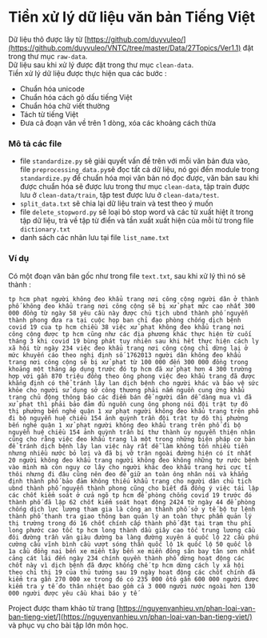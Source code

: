 # Tiền xử lý dữ liệu văn bản Tiếng Việt
Dữ liệu thô được lây từ [https://github.com/duyvuleo/](https://github.com/duyvuleo/VNTC/tree/master/Data/27Topics/Ver1.1) đặt trong thư mục `raw-data`. <br />
Dữ liệu sau khi xử lý được đặt trong thư mục `clean-data`. <br />
Tiền xử lý dữ liệu được thực hiện qua các bước : 
- Chuẩn hóa unicode 
- Chuẩn hóa cách gõ dấu tiếng Việt
- Chuẩn hóa chữ viết thường
- Tách từ tiếng Việt
- Đưa cả đoạn văn về trên 1 dòng, xóa các khoảng cách thừa

### Mô tả các file 
- file `standardize.py` sẽ giải quyết vấn đề trên với mỗi văn bản đưa vào, file `preprocessing_data.py`sẽ đọc tất cả dữ liệu, nó gọi đến module trong `standardize.py` để chuẩn hóa mọi văn bản nó đọc được, văn bản sau khi được chuẩn hóa sẽ được lưu trong thư mục `clean-data`, tập train được lưu ở `clean-data/train`, tập test được lưu ở `clean-data/test`. <br />
- `split_data.txt` sẽ chia lại dữ liệu train và test theo ý muốn <br />
- file `delete_stopword.py` sẽ loại bỏ stop word và các từ xuất hiệt ít trong tập dữ liệu, trả về tập từ điển và tần xuất xuất hiện của mỗi từ trong file `dictionary.txt` <br />
- danh sách các nhãn lưu tại file `list_name.txt` <br />

### Ví dụ 
Có một đoạn văn bản gốc như trong file `text.txt`, sau khi xử lý thì nó sẽ thành :
```
tp hcm phạt người không đeo khẩu trang nơi công cộng người dân ở thành phố không đeo khẩu trang nơi công cộng sẽ bị xử phạt mức cao nhất 300 000 đồng từ ngày 58 yêu cầu này được chủ tịch ubnd thành phố nguyễn thành phong đưa ra tại cuộc họp ban chỉ đạo phòng chống dịch bệnh covid 19 của tp hcm chiều 38 việc xử phạt không đeo khẩu trang nơi công cộng được tp hcm cũng như các địa phương khác thực hiện từ cuối tháng 3 khi covid 19 bùng phát tuy nhiên sau khi hết thực hiện cách ly xã hội từ ngày 234 việc đeo khẩu trang nơi công cộng chỉ dừng lại ở mức khuyến cáo theo nghị định số 1762013 người dân không đeo khẩu trang nơi công cộng sẽ bị xử phạt từ 100 000 đến 300 000 đồng trong khoảng một tháng áp dụng trước đó tp hcm đã xử phạt hơn 4 300 trường hợp với gần 870 triệu đồng theo ông phong việc đeo khẩu trang đã được khẳng định có thể tránh lây lan dịch bệnh cho người khác và bảo vệ sức khỏe cho người sử dụng sở công thương phải nắm nguồn cung ứng khẩu trang chủ động thông báo các điểm bán để người dân dễ dàng mua vì đã xử phạt thì phải bảo đảm đủ nguồn cung ông phong nói đội trật tự đô thị phường bến nghé quận 1 xử phạt người không đeo khẩu trang trên phố đi bộ nguyễn huệ chiều 154 ảnh quỳnh trần đội trật tự đô thị phường bến nghé quận 1 xử phạt người không đeo khẩu trang trên phố đi bộ nguyễn huệ chiều 154 ảnh quỳnh trần bí thư thành ủy nguyễn thiện nhân cũng cho rằng việc đeo khẩu trang là một trong những biện pháp cơ bản để tránh dịch bệnh lây lan việc này rất dễ làm không tốn nhiều tiền nhưng nhiều nước bỏ lơi và đã bị vỡ trận ngoài đường hiện có ít nhất 20 người không đeo khẩu trang người không đeo không những tự rước bệnh vào mình mà còn nguy cơ lây cho người khác đeo khẩu trang hơi cực tí thôi nhưng đi đâu cũng nên đeo để giữ an toàn ông nhân nói và khẳng định thành phố bảo đảm không thiếu khẩu trang cho người dân chủ tịch ubnd thành phố nguyễn thành phong cũng cho biết đã đồng ý việc tái lập các chốt kiểm soát ở cửa ngõ tp hcm để phòng chống covid 19 trước đó thành phố đã lập 62 chốt kiểm soát hoạt động 2424 từ ngày 44 để phòng chống dịch lực lượng tham gia là công an thành phố sở y tế bộ tư lệnh thành phố thanh tra giao thông ban quản lý an toàn thực phẩm quản lý thị trường trong đó 16 chốt chính cấp thành phố đặt tại trạm thu phí long phước cao tốc tp hcm long thành dầu giây cao tốc trung lương cầu đôi đường trần văn giàu đường ba làng đường xuyên á quốc lộ 22 cầu phú cường cầu vĩnh bình cầu vượt sóng thần quốc lộ 1k quốc lộ 50 quốc lộ 1a cầu đồng nai bến xe miền tây bến xe miền đông sân bay tân sơn nhất cảng cát lái đến ngày 234 chính quyền thành phố dừng hoạt động các chốt này vì dịch bệnh đã được khống chế tp hcm dừng cách ly xã hội theo chỉ thị 19 của thủ tướng sau 19 ngày hoạt động các chốt chính đã kiểm tra gần 270 000 xe trong đó có 235 000 ôtô gần 600 000 người được kiểm tra y tế đo thân nhiệt bao gồm cả 3 000 người nước ngoài hơn 130 000 người được yêu cầu khai báo y tế
```

Project được tham khảo từ trang [https://nguyenvanhieu.vn/phan-loai-van-ban-tieng-viet/](https://nguyenvanhieu.vn/phan-loai-van-ban-tieng-viet/) và phục vụ cho bài tập lớn môn học.    
